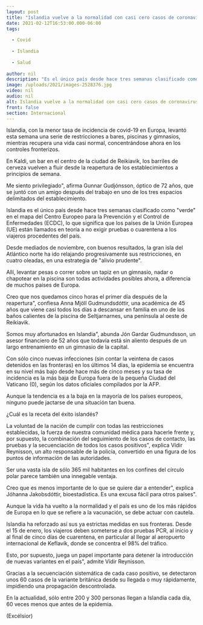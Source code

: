 ```yaml
---
layout: post
title: "Islandia vuelve a la normalidad con casi cero casos de coronavirus"
date: 2021-02-12T16:53:00.000-06:00
tags:
  
  - Covid
  
  - Islandia
  
  - Salud
  
author: nil
description: "Es el único país desde hace tres semanas clasificado como verde en el mapa del Centro Europeo para la Prevención y el Control de Enfermedades"
image: /uploads/2021/images-2528376.jpg
video: nil
audio: nil
alt: Islandia vuelve a la normalidad con casi cero casos de coronavirus
front: false
section: Internacional
---
```


Islandia, con la menor tasa de incidencia de covid-19 en Europa, levantó esta semana una serie de restricciones a bares, piscinas y gimnasios, mientras recupera una vida casi normal, concentrándose ahora en los controles fronterizos.

En Kaldi, un bar en el centro de la ciudad de Reikiavik, los barriles de cerveza vuelven a fluir desde la reapertura de los establecimientos a principios de semana.

Me siento privilegiado", afirma Gunnar Gudjónsson, óptico de 72 años, que se juntó con un amigo después del trabajo en uno de los tres espacios delimitados del establecimiento.

Islandia es el único país desde hace tres semanas clasificado como "verde" en el mapa del Centro Europeo para la Prevención y el Control de Enfermedades (ECDC), lo que significa que los países de la Unión Europea (UE) están llamados en teoría a no exigir pruebas o cuarentena a los viajeros procedentes del país.

Desde mediados de noviembre, con buenos resultados, la gran isla del Atlántico norte ha ido relajando progresivamente sus restricciones, en cuatro oleadas, en una estrategia de "alivio prudente".

Allí, levantar pesas o correr sobre un tapiz en un gimnasio, nadar o chapotear en la piscina son todas actividades posibles ahora, a diferencia de muchos países de Europa.

Creo que nos quedamos cinco horas el primer día después de la reapertura", confiesa Anna Mjöll Gudmundsdóttir, una académica de 45 años que viene casi todos los días a descansar en familia en uno de los baños calientes de la piscina de Seltjarnarnes, una península al oeste de Reikiavik.

 
Somos muy afortunados en Islandia", abunda Jón Gardar Gudmundsson, un asesor financiero de 52 años que todavía está sin aliento después de un largo entrenamiento en un gimnasio de la capital.

Con sólo cinco nuevas infecciones (sin contar la veintena de casos detenidos en las fronteras) en los últimos 14 días, la epidemia se encuentra en su nivel más bajo desde hace más de cinco meses y su tasa de incidencia es la más baja de Europa fuera de la pequeña Ciudad del Vaticano (0), según los datos oficiales compilados por la AFP.

Aunque la tendencia es a la baja en la mayoría de los países europeos, ninguno puede jactarse de una situación tan buena.

¿Cuál es la receta del éxito islandés?

La voluntad de la nación de cumplir con todas las restricciones establecidas, la fuerza de nuestra comunidad médica para hacerle frente y, por supuesto, la combinación del seguimiento de los casos de contacto, las pruebas y la secuenciación de todos los casos positivos", explica Vídir Reynisson, un alto responsable de la policía, convertido en una figura de los puntos de información de las autoridades.

Ser una vasta isla de sólo 365 mil habitantes en los confines del círculo polar parece también una innegable ventaja.

Creo que es menos importante de lo que se quiere dar a entender", explica Jóhanna Jakobsdóttir, bioestadística. Es una excusa fácil para otros países".

Aunque la vida ha vuelto a la normalidad y el país es uno de los más rápidos de Europa en lo que se refiere a la vacunación, se debe actuar con cautela.

Islandia ha reforzado así sus ya estrictas medidas en sus fronteras. Desde el 15 de enero, los viajeros deben someterse a dos pruebas PCR, al inicio y al final de cinco días de cuarentena, en particular al llegar al aeropuerto internacional de Keflavík, donde se concentra el 98% del tráfico.

Esto, por supuesto, juega un papel importante para detener la introducción de nuevas variantes en el país", admite Vídir Reynisson.

Gracias a la secuenciación sistemática de cada caso positivo, se detectaron unos 60 casos de la variante británica desde su llegada o muy rápidamente, impidiendo una propagación descontrolada.

En la actualidad, sólo entre 200 y 300 personas llegan a Islandia cada día, 60 veces menos que antes de la epidemia.

(Excélsior)
